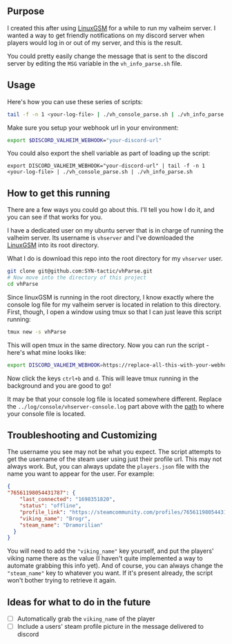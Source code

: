 
## Purpose
I created this after using [LinuxGSM](https://github.com/GameServerManagers/LinuxGSM) for a while to run my valheim server. I wanted a way to get friendly notifications on my discord server when players would log in or out of my server, and this is the result.

You could pretty easily change the message that is sent to the discord server by editing the `MSG` variable in the `vh_info_parse.sh` file.

## Usage
Here's how you can use these series of scripts:
```bash
tail -f -n 1 <your-log-file> | ./vh_console_parse.sh | ./vh_info_parse.sh
```
Make sure you setup your webhook url in your environment:
```bash
export $DISCORD_VALHEIM_WEBHOOK="your-discord-url"
```
You could also export the shell variable as part of loading up the script:
```
export DISCORD_VALHEIM_WEBHOOK="your-discord-url" | tail -f -n 1 <your-log-file> | ./vh_console_parse.sh | ./vh_info_parse.sh
```

## How to get this running

There are a few ways you could go about this. I'll tell you how I do it, and you can see if that works for you.

I have a dedicated user on my ubuntu server that is in charge of running the valheim server. Its username is `vhserver` and I've downloaded the [LinuxGSM](https://github.com/GameServerManagers/LinuxGSM) into its root directory.

What I do is download this repo into the root directory for my `vhserver` user.
```bash
git clone git@github.com:SYN-tactic/vhParse.git
# Now move into the directory of this project
cd vhParse
```
Since linuxGSM is running in the root directory, I know exactly where the console log file for my valheim server is located in relation to this directory.
First, though, I open a window using tmux so that I can just leave this script running:
```bash
tmux new -s vhParse
```
This will open tmux in the same directory. Now you can run the script - here's what mine looks like: 
```bash
export DISCORD_VALHEIM_WEBHOOK=https://replace-all-this-with-your-webhook-no-dont-copy-this | tail -f -n 1 ../log/console/vhserver-console.log | ./vh_console_parse.sh | ./vh_info_parse.sh
```
Now click the keys `ctrl+b` and `d`. This will leave tmux running in the background and you are good to go!

It may be that your console log file is located somewhere different. Replace the `../log/console/vhserver-console.log` part above with the [path](https://unix.stackexchange.com/a/131585) to where your console file is located. 


## Troubleshooting and Customizing
The username you see may not be what you expect. The script attempts to get the username of the steam user using just their profile url. This may not always work. But, you can always update the `players.json` file with the name you want to appear for the user.
For example:
```json
{
"76561198054431787": {
    "last_connected": "1698351820",
    "status": "offline",
    "profile_link": "https://steamcommunity.com/profiles/76561198054431787",
    "viking_name": "Brogr",
    "steam_name": "Dramorilian"
  }
}
```
You will need to add the `"viking_name"` key yourself, and put the players' viking name there as the value (I haven't quite implemented a way to automate grabbing this info yet).
And of course, you can always change the `"steam_name"` key to whatever you want. If it's present already, the script won't bother trying to retrieve it again.

## Ideas for what to do in the future
- [ ] Automatically grab the `viking_name` of the player
- [ ] Include a users' steam profile picture in the message delivered to discord
